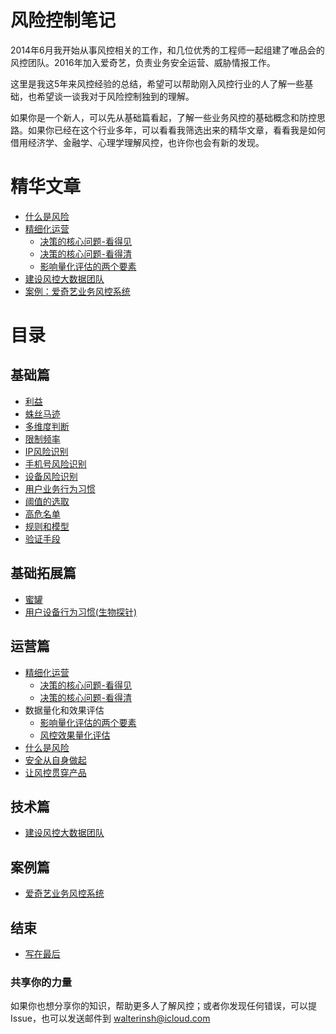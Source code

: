 # 风险控制笔记
2014年6月我开始从事风控相关的工作，和几位优秀的工程师一起组建了唯品会的风控团队。2016年加入爱奇艺，负责业务安全运营、威胁情报工作。

这里是我这5年来风控经验的总结，希望可以帮助刚入风控行业的人了解一些基础，也希望谈一谈我对于风险控制独到的理解。

如果你是一个新人，可以先从基础篇看起，了解一些业务风控的基础概念和防控思路。如果你已经在这个行业多年，可以看看我筛选出来的精华文章，看看我是如何借用经济学、金融学、心理学理解风控，也许你也会有新的发现。

# 精华文章
* [什么是风险](什么是风险.md)
* [精细化运营](精细化运营.md)
    - [决策的核心问题-看得见](决策的核心问题-看得见.md)
    - [决策的核心问题-看得清](决策的核心问题-看得清.md)
    - [影响量化评估的两个要素](影响量化评估的两个要素.md)
* [建设风控大数据团队](建设风控大数据团队.md)
* [案例：爱奇艺业务风控系统](爱奇艺业务风控系统.md)

# 目录

## 基础篇
* [利益](利益.md)
* [蛛丝马迹](蛛丝马迹.md)
* [多维度判断](多维度判断.md)
* [限制频率](限制频率.md)
* [IP风险识别](IP风险识别.md)
* [手机号风险识别](手机号风险识别.md)
* [设备风险识别](设备风险识别.md)
* [用户业务行为习惯](用户业务行为习惯.md)
* [阈值的选取](阈值的选取.md)
* [高危名单](高危名单.md)
* [规则和模型](规则和模型.md)
* [验证手段](验证手段.md)

## 基础拓展篇
* [蜜罐](蜜罐.md)
* [用户设备行为习惯(生物探针)](用户设备行为习惯.md)

## 运营篇
* [精细化运营](精细化运营.md)
    - [决策的核心问题-看得见](决策的核心问题-看得见.md)
    - [决策的核心问题-看得清](决策的核心问题-看得清.md)
* 数据量化和效果评估
    - [影响量化评估的两个要素](影响量化评估的两个要素.md)
    - [风控效果量化评估](风控效果量化评估.md)
* [什么是风险](什么是风险.md)
* [安全从自身做起](安全从自身做起.md)
* [让风控贯穿产品](让风控贯穿产品.md)

## 技术篇
* [建设风控大数据团队](建设风控大数据团队.md)

## 案例篇
* [爱奇艺业务风控系统](爱奇艺业务风控系统.md)

## 结束
* [写在最后](写在最后.md)

### 共享你的力量
如果你也想分享你的知识，帮助更多人了解风控；或者你发现任何错误，可以提Issue，也可以发送邮件到 walterinsh@icloud.com
